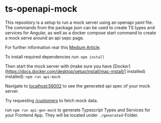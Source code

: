 # ts-openapi-mock

This repository is a setup to run a mock server using an openapi yaml file. The commands from the package json can be used to create TS types and services for Angular, as well as a docker compose start command to create a mock serve around an api sepc page.

For further information rear this [Medium Article]("https://medium.com/@maxjanssenmueller/mock-together-83046826ca2f").

To install required dependencies run: `npm install`

Then start the mock server with (make sure you have [Docker](https://docs.docker.com/desktop/setup/install/mac-install/] installed) installed):
`npm run api:mock`

Navigate to [localhost:56002]("http://localhost:56002/") to see the generated api spec of your mock server. 

Try requesting [/customers]("http://localhost:56001/customers") to fetch mock data.

run `npm run api-gen-mock` to generate Typescript Types and Services for your Frontend App. They will be located under `./generated`-Folder.


